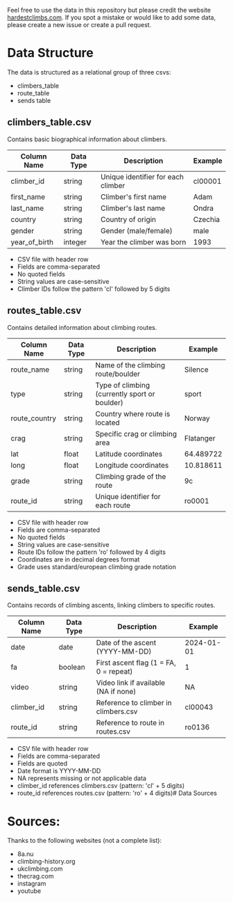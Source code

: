 Feel free to use the data in this repository but please credit the website [hardestclimbs.com](https://www.hardestclimbs.com).
If you spot a mistake or would like to add some data, please create a new issue or create a pull request.

# Data Structure

The data is structured as a relational group of three csvs: 
* climbers_table
* route_table
* sends table

## climbers_table.csv
Contains basic biographical information about climbers.

| Column Name   | Data Type | Description                          | Example   |
|---------------|-----------|---------------------------------------|-----------|
| climber_id    | string    | Unique identifier for each climber    | cl00001   |
| first_name    | string    | Climber's first name                  | Adam      |
| last_name     | string    | Climber's last name                   | Ondra     |
| country       | string    | Country of origin                     | Czechia   |
| gender        | string    | Gender (male/female)                  | male      |
| year_of_birth | integer   | Year the climber was born             | 1993      |

- CSV file with header row
- Fields are comma-separated
- No quoted fields
- String values are case-sensitive
- Climber IDs follow the pattern 'cl' followed by 5 digits

## routes_table.csv
Contains detailed information about climbing routes.

| Column Name | Data Type | Description                         | Example    |
|------------|-----------|--------------------------------------|------------|
| route_name | string    | Name of the climbing route/boulder   | Silence    |
| type       | string    | Type of climbing (currently sport or boulder) | sport      |
| route_country    | string    | Country where route is located       | Norway     |
| crag       | string    | Specific crag or climbing area       | Flatanger  |
| lat        | float     | Latitude coordinates                 | 64.489722  |
| long       | float     | Longitude coordinates                | 10.818611  |
| grade      | string    | Climbing grade of the route          | 9c         |
| route_id   | string    | Unique identifier for each route     | ro0001     |

- CSV file with header row
- Fields are comma-separated
- No quoted fields
- String values are case-sensitive
- Route IDs follow the pattern 'ro' followed by 4 digits
- Coordinates are in decimal degrees format
- Grade uses standard/european climbing grade notation

## sends_table.csv
Contains records of climbing ascents, linking climbers to specific routes.

| Column Name | Data Type | Description                              | Example    |
|------------|-----------|-------------------------------------------| ---------- |
| date       | date      | Date of the ascent (YYYY-MM-DD)           | 2024-01-01 |
| fa         | boolean   | First ascent flag (1 = FA, 0 = repeat)    | 1          |
| video      | string    | Video link if available (NA if none)      | NA         |
| climber_id | string    | Reference to climber in climbers.csv      | cl00043    |
| route_id   | string    | Reference to route in routes.csv          | ro0136     |

- CSV file with header row
- Fields are comma-separated
- Fields are quoted
- Date format is YYYY-MM-DD
- NA represents missing or not applicable data
- climber_id references climbers.csv (pattern: 'cl' + 5 digits)
- route_id references routes.csv (pattern: 'ro' + 4 digits)# Data Sources


# Sources:
Thanks to the following websites (not a complete list):
* 8a.nu
* climbing-history.org
* ukclimbing.com
* thecrag.com
* instagram
* youtube
